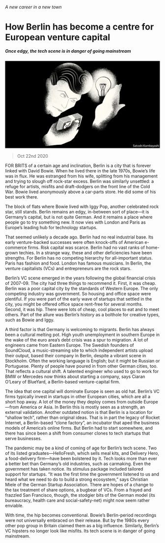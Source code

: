 ###### A new career in a new town

# How Berlin has become a centre for European venture capital 

##### Once edgy, the tech scene is in danger of going mainstream 

![image](images/20201024_FND001_0.jpg) 

> Oct 22nd 2020 

FOR BRITS of a certain age and inclination, Berlin is a city that is forever linked with David Bowie. When he lived there in the late 1970s, Bowie’s life was in flux. He was estranged from his wife, splitting from his management and trying to slough off rock-star excess. Berlin was similarly unsettled: a refuge for artists, misfits and draft-dodgers on the front line of the Cold War. Bowie lived anonymously above a car-parts store. He did some of his best work there.

The block of flats where Bowie lived with Iggy Pop, another celebrated rock star, still stands. Berlin remains an edgy, in-between sort of place—it is Germany’s capital, but is not quite German. And it remains a place where people go to try something new. It now vies with London and Paris as Europe’s leading hub for technology startups.


That seemed unlikely a decade ago. Berlin had no real industrial base. Its early venture-backed successes were often knock-offs of American e-commerce firms. Risk capital was scarce. Berlin had no vast ranks of home-grown techies. In a strange way, these and other deficiencies have been strengths. For Berlin has no competing hierarchy for all-important status. Paris has fashion and food. London has famous musicians. In Berlin, the venture capitalists (VCs) and entrepreneurs are the rock stars.

Berlin’s VC scene emerged in the years following the global financial crisis of 2007-09. The city had three things to recommend it. First, it was cheap. Berlin was a poor capital city by the standards of Western Europe. The only competing industry was government. So housing and office space were plentiful. If you were part of the early wave of startups that settled in the city, you might be offered office space rent-free for several months. Second, it was hip. There were lots of cheap, cool places to eat and to meet others. Part of the allure was Berlin’s history as a bolthole for creative types, such as Bowie and Iggy.

A third factor is that Germany is welcoming to migrants. Berlin has always been a cultural melting pot. High youth unemployment in southern Europe in the wake of the euro area’s debt crisis was a spur to migration. A lot of engineers came from Eastern Europe. The Swedish founders of SoundCloud, a music-streaming site to which independent artists upload their output, based their company in Berlin, despite a vibrant scene in Stockholm. Often the working language is English; but it might be Russian or Portuguese. Plenty of people have poured in from other German cities, too. That reflects a cultural shift. A talented engineer who used to go to work for BMW or Mercedes now thinks about starting a company, says Ciaran O’Leary of BlueYard, a Berlin-based venture-capital firm.

The idea that one capital will dominate Europe is seen as old hat. Berlin’s VC firms typically invest in startups in other European cities, which are all a short hop away. A lot of the money they deploy comes from outside Europe—from America or Asia. In Berlin this is mostly seen as a strength, an external validation. Another outdated notion is that Berlin is a location for “shallow tech”, rather than original ideas. That is in part the legacy of Rocket Internet, a Berlin-based “clone factory”, an incubator that aped the business models of America’s online firms. But Berlin had to start somewhere, and there has since been a shift from consumer clones to tech startups that serve businesses.

The pandemic may be a kind of coming of age for Berlin’s tech scene. Two of its listed graduates—HelloFresh, which sells meal kits, and Delivery Hero, a food-delivery firm—have been bolstered by it. Tech looks more than ever a better bet than Germany’s old industries, such as carmaking. Even the government has taken notice. Its stimulus package included tailored support for startups. “It was the first time the government listened to us and heard what we need to do to build a strong ecosystem,” says Christian Miele of the German Startup Association. There are hopes of a change to the tax treatment of share options, a bugbear of VCs. From a frayed and frazzled San Francisco, though, the stodgier bits of the German model (its bureaucracy, health care and social-safety-net) might now seem rather enviable.

With time, the hip becomes conventional. Bowie’s Berlin-period recordings were not universally embraced on their release. But by the 1980s every other pop group in Britain claimed them as a big influence. Similarly, Berlin’s VC hipsters no longer look like misfits. Its tech scene is in danger of going mainstream.


